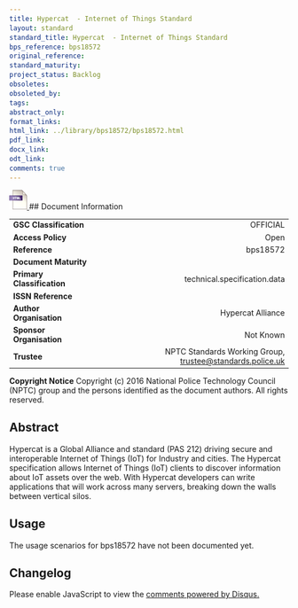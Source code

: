 ```yaml
---
title: Hypercat  - Internet of Things Standard
layout: standard
standard_title: Hypercat  - Internet of Things Standard
bps_reference: bps18572
original_reference: 
standard_maturity: 
project_status: Backlog
obsoletes: 
obsoleted_by: 
tags: 
abstract_only:
format_links:
html_link: ../library/bps18572/bps18572.html
pdf_link: 
docx_link: 
odt_link: 
comments: true
---
```



<a target="_blank" href="../library/bps18572/bps18572.html">
    <img src="../images/html@0.5x.png" alt="html link" title="html link" style="max-height:35px;">
</a>
## Document Information

|||
| :------- | ------: |
| **GSC Classification**     | OFFICIAL |
| **Access Policy**          | Open |
| **Reference**              | bps18572  |
| **Document Maturity**      |  |
| **Primary Classification** | technical.specification.data |
| **ISSN Reference**         |  |
| **Author Organisation**    |Hypercat Alliance|
| **Sponsor Organisation**   |Not Known|
| **Trustee**                | NPTC Standards Working Group, <a href="mailto:trustee@standards.police.uk?subject=bps18572 Hypercat  - Internet of Things Standard">trustee@standards.police.uk |

**Copyright Notice**
Copyright (c) 2016 National Police Technology Council (NPTC) group and the persons identified as the document authors. All rights reserved.

## Abstract
Hypercat is a Global Alliance and standard (PAS 212) driving secure and interoperable Internet of Things (IoT) for Industry and cities. The Hypercat specification allows Internet of Things (IoT) clients to discover information about IoT assets over the web. With Hypercat developers can write applications that will work across many servers, breaking down the walls between vertical silos.
        
## Usage
The usage scenarios for bps18572 have not been documented yet.

## Changelog

<div id="disqus_thread"></div>
<script>

/**
*  RECOMMENDED CONFIGURATION VARIABLES: EDIT AND UNCOMMENT THE SECTION BELOW TO INSERT DYNAMIC VALUES FROM YOUR PLATFORM OR CMS.
*  LEARN WHY DEFINING THESE VARIABLES IS IMPORTANT: https://disqus.com/admin/universalcode/#configuration-variables*/
/*
var disqus_config = function () {
this.page.url = PAGE_URL;  // Replace PAGE_URL with your page's canonical URL variable
this.page.identifier = PAGE_IDENTIFIER; // Replace PAGE_IDENTIFIER with your page's unique identifier variable
};
*/
(function() { // DON'T EDIT BELOW THIS LINE
var d = document, s = d.createElement('script');
s.src = 'https://nptcstandards.disqus.com/embed.js';
s.setAttribute('data-timestamp', +new Date());
(d.head || d.body).appendChild(s);
})();
</script>
<noscript>Please enable JavaScript to view the <a href="https://disqus.com/?ref_noscript">comments powered by Disqus.</a></noscript>

